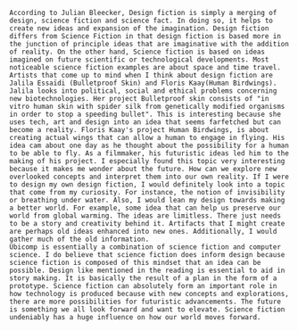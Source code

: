 
	According to Julian Bleecker, Design fiction is simply a merging of design, science fiction and science fact. In doing so, it helps to create new ideas and expansion of the imagination. Design fiction differs from Science Fiction in that design fiction is based more in the junction of principle ideas that are imaginative with the addition of reality. On the other hand, Science fiction is based on ideas imagined on future scientific or technological developments. Most noticeable science fiction examples are about space and time travel. Artists that come up to mind when I think about design fiction are Jalila Essaïdi (Bulletproof Skin) and Floris Kaay(Human Birdwings). Jalila looks into political, social and ethical problems concerning new biotechnologies. Her project Bulletproof skin consists of "in vitro human skin with spider silk from genetically modified organisms in order to stop a speeding bullet". This is interesting because she uses tech, art and design into an idea that seems farfetched but can become a reality. Floris Kaay's project Human Birdwings, is about creating actual wings that can allow a human to engage in flying. His idea cam about one day as he thought about the possibility for a human to be able to fly. As a filmmaker, his futuristic ideas led him to the making of his project. I especially found this topic very interesting because it makes me wonder about the future. How can we explore new overlooked concepts and interpret them into our own reality. If I were to design my own design fiction, I would definitely look into a topic that come from my curiosity. For instance, the notion of invisibility or breathing under water. Also, I would lean my design towards making a better world. For example, some idea that can help us preserve our world from global warming. The ideas are limitless. There just needs to be a story and creativity behind it. Artifacts that I might create are perhaps old ideas enhanced into new ones. Additionally, I would gather much of the old information. 
	Ubicomp is essentially a combination of science fiction and computer science. I do believe that science fiction does inform design because science fiction is composed of this mindset that an idea can be possible. Design like mentioned in the reading is essential to aid in story making. It is basically the result of a plan in the form of a prototype. Science fiction can absolutely form an important role in how technology is produced because with new concepts and explorations, there are more possibilities for futuristic advancements. The future is something we all look forward and want to elevate. Science fiction undeniably has a huge influence on how our world moves forward.
